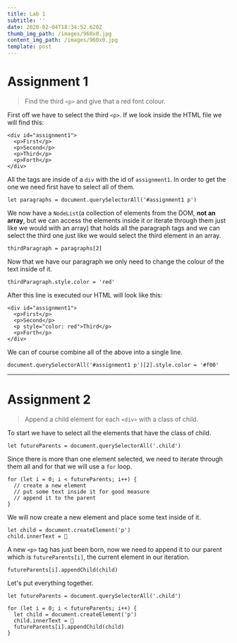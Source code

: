 ```yaml
---
title: Lab 1
subtitle: ''
date: 2020-02-04T18:34:52.620Z
thumb_img_path: /images/960x0.jpg
content_img_path: /images/960x0.jpg
template: post
---
```

# Assignment 1

> Find the third `<p>` and give that a red font colour.

First off we have to select the third `<p>`. If we look inside the HTML file we will find this:

```
<div id="assignment1">
  <p>First</p>
  <p>Second</p>
  <p>Third</p>
  <p>Forth</p>
</div>
```

All the tags are inside of a `div` with the id of `assignment1`. In order to get the one we need first have to select all of them.

```
let paragraphs = document.querySelectorAll('#assignment1 p')
```

We now have a `NodeList`(a collection of elements from the DOM, **not an array**, but we can access the elements inside it or iterate through them just like we would with an array) that holds all the paragraph tags and we can select the third one just like we would select the third element in an array.

```
thirdParagraph = paragraphs[2]
```

Now that we have our paragraph we only need to change the colour of the text inside of it.

```
thirdParagraph.style.color = 'red'
```

After this line is executed our HTML will look like this:

```
<div id="assignment1">
  <p>First</p>
  <p>Second</p>
  <p style="color: red">Third</p>
  <p>Forth</p>
</div>
```

We can of course combine all of the above into a single line.

```
document.querySelectorAll('#assignment1 p')[2].style.color = '#f00'
```

---

# Assignment 2

> Append a child element for each `<div>` with a class of child.

To start we have to select all the elements that have the class of child.

```
let futureParents = document.querySelectorAll('.child')
```

Since there is more than one element selected, we need to iterate through them all and for that we will use a `for` loop.

```
for (let i = 0; i < futureParents; i++) {
  // create a new element
  // put some text inside it for good measure
  // append it to the parent
}
```

We will now create a new element and place some text inside of it.

```
let child = document.createElement('p')
child.innerText = 👶
```
A new `<p>` tag has just been born, now we need to append it to our parent which is
`futureParents[i]`, the current element in our iteration.

```
futureParents[i].appendChild(child)
```

Let's put everything together.

```
let futureParents = document.querySelectorAll('.child')

for (let i = 0; i < futureParents; i++) {
  let child = document.createElement('p')
  child.innerText = 👶
  futureParents[i].appendChild(child)
}
```





